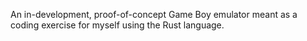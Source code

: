 An in-development, proof-of-concept Game Boy emulator meant as a coding exercise for myself using the Rust language.
